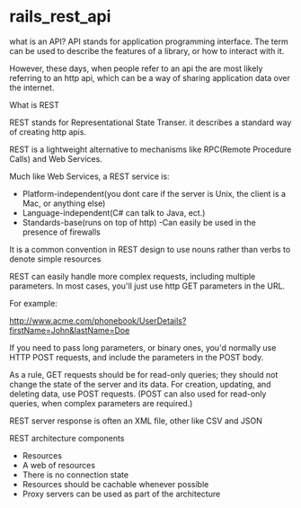 # rails_rest_api

what is an API?
API stands for application programming interface. The term can be used to describe the features of a library, or how to interact with it.

However, these days, when people refer to an api the are most likely referring to an http api, which can be a way of sharing application data over the internet.

What is REST

REST stands for Representational State Transer. it describes a standard way of creating http apis.

REST is a lightweight alternative to mechanisms like RPC(Remote Procedure Calls) and Web Services.

Much like Web Services, a REST service is:

- Platform-independent(you dont care if the server is Unix, the client is a Mac, or anything else)
- Language-independent(C# can talk to Java, ect.)
- Standards-base(runs on top of http)
-Can easily be used in the presence of firewalls

It is a common convention in REST design to use nouns rather than verbs to denote simple resources


REST can easily handle more complex requests, including multiple parameters. In most cases, you'll just use http GET parameters in the URL.

For example:

http://www.acme.com/phonebook/UserDetails?firstName=John&lastName=Doe


If you need to pass long parameters, or binary ones, you'd normally use HTTP POST
requests, and include the parameters in the POST body.

As a rule, GET requests should be for read-only queries; they should not change the state
of the server and its data. For creation, updating, and deleting data, use POST
requests. (POST can also used for read-only queries, when complex parameters are
required.)

REST server response is often an XML file, other like CSV and JSON

REST architecture components

- Resources
- A web of resources
- There is no connection state
- Resources should be cachable whenever possible
- Proxy servers can be used as part of the architecture
